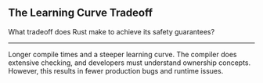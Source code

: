 ## The Learning Curve Tradeoff

What tradeoff does Rust make to achieve its safety guarantees?

---

Longer compile times and a steeper learning curve. The compiler does extensive checking, and developers must understand ownership concepts. However, this results in fewer production bugs and runtime issues.

